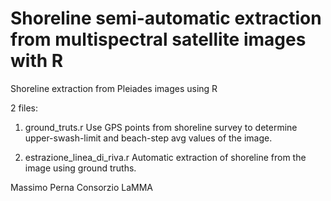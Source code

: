 # Shoreline semi-automatic extraction from multispectral satellite images with  R
Shoreline extraction from Pleiades images using R


2 files:

1) ground_truts.r
Use GPS points from shoreline survey to determine upper-swash-limit and beach-step avg values of the image. 

2) estrazione_linea_di_riva.r
Automatic extraction of shoreline from the image using ground truths.


Massimo Perna
Consorzio LaMMA
